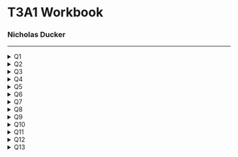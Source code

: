# T3A1 Workbook
### Nicholas Ducker

***


<details>
<summary>Q1</summary>
<br>

  #### Provide an overview and description of a standard source control process for a large project

  Managing a the code of a large scale project is in itself quite a challenging task. Having multiple developers work simultaneously on a code base will inevitably lead to bugs unless each developer explicitly knows what the other developers are doing and how they're doing it. 

  This is where source control steps in. The goal is twofold. Source/version control systems are geared to maintain the integrity of the "Trunk" copy of the project, whilst allowing developers to easily make controlled, reversible, logged changes to the trunk through a variety of different ways.

  For this question, I will describe the Gitflow workflow, which uses Git as its source control system and the Gitflow "wrapper" around the regular Git CLI.
  
  The Gitflow workflow is a great fit for a large project with many developers, as it adds another layer of structure around the "Feature Branching" workflow. In a common feature branching workflow, developers will generally "branch" a copy of the trunk repo onto their machine and work on a new feature. When the new feature is implemented and tested on this branch, the developer then merges is back into the trunk and resolves any conflicts.


  Gitflow breaks these branches up into 5 different types:

  *  Trunk: The stable, released version of the software. There is only one Trunk. Only Hotfix and Develop branches can be branched off this.
  *  Develop: A copy of the Trunk branch. This branch is used to create and integrate Feature branches.
  *  Hotfix: This is the only kind of branch that can be branched off the master more than once. It serves to fix bugs in the current release of the Trunk branch. Any changes here are also pushed into the develop branch.
  *  Feature: The feature branch is branched directly off the Develop branch and is used to add new features to the Develop branch.
  *  Release: The release branch is branched off the Develop branch. Any bug fixes needed are done on this branch before its pushed to the Trunk for release. Any changes here are also merged into the Develop branch.

To further explain this workflow, I've included an diagram below.

![Gitflow workflow diagram](imgs/20180412-git-flow.png)

In the above diagram, we have a stable v1.0 release of the Trunk (or Master) branch. 

A develop branch is created as a direct copy of the current release of the Trunk branch.

Just below the Trunk a Hotfix branch has been created to fix a bug in the existing production software. When this is completed, it is merged back into the Trunk and the production software is re-released and updated at v1.1. This Hotfix is also merged into the Develop branch and should also be merged into any existing feature branches (this is not illustrated on the diagram). Hotfix branches that are completed are deleted.

A Feature branch has also been created off of the Develop branch and is being worked on. When this is complete and has been tested, it is integrated back into the Develop branch. At this stage, the Develop branch is ready for a release, so a Release branch is created. Feature branches that have been completed are deleted.

The Release branch is independently tested for bugs. Any bug fixes on this branch are merged with the Develop and Feature branches. Once the Release is ready, it is merged into the Trunk branch as the next release, in this case v1.2. It is also finally merged back into the Develop branch and deleted. 

Using this approach to software development. A large project can have multiple teams working independently on many parts of the code base with less risk of conflicts emerging or the code base becoming unstable. 

  <details>
  <summary>Resources</summary>
  <br>

    * https://www.atlassian.com/git/tutorials/comparing-workflows
    * https://www.atlassian.com/git/tutorials/comparing-workflows/gitflow-workflow
    * https://www.youtube.com/watch?reload=9&v=1SXpE08hvGs
    * https://www.campingcoder.com/2018/04/how-to-use-git-flow/
    
  </details>
   
</details>



<details>
<summary>Q2</summary>
<br>

  #### What are the most important aspects of quality software?

  Reliability: Software should reliably give consistently correct output under any condition. Errors that occur in the software have been planned for and are handled. Users should not wonder whether the program is functioning correctly.

  Maintainability: Software should be created and updated in a way that it is easy to maintain. The code base should be written in such a way that it is relatively easy to add new features or tweak existing ones. The maintenance and modification of the program should be thought of in advance and no two elements should be so tightly tied together than one exclusively relies on the other. Points for future new features should be considered from the outset. 

  Usability: The core functionality of the software should be obvious and easy to use. Common use cases should be catered for and made intuitive for users. The software shouldn't need a lot of configuration or intricate setup from the user. Navigation should be obvious and simple. A common design theme should be used throughout the software. 

  Testability: The core functionality of the software should be testable and the results verifiable. The production software will have its own automated testing suite. The tests for the software should be simple, easy to understand and specific. All business use cases should be tested for thoroughly before release. 

  Portability: The software should be flexible in its operating environment. It shouldn't be dependant on a specific operating system or the environment in which it is deployed. The software should be useful across other projects. It shouldn't require lengthy installation processes.

  Efficiency: The software should use the least amount of resources possible to give the desired outputs. This includes CPU usage, the actual power drawn to run the software, external calls to API's and internal calls to a database. It should also be memory efficient and use as little space as possible.

  Security: The software should handle and maintain the integrity of sensitive data in a way that takes into account the sensitivity of that data. The software should manage degrees of accessibility to this information. The software should be able to trace accountability of data access and submission. The software should also track events in relating to security.

  <details>
  <summary>Resources</summary>
  <br>

    *  https://www.silasreinagel.com/blog/2016/11/15/the-seven-aspects-of-software-quality/
    *  http://www.chappellassoc.com/writing/white_papers/The_Three_Aspects_of_Software_Quality_v1.0-Chappell.pdf
    *  https://www.softwaretestinghelp.com/what-are-the-quality-attributes/
    *  https://iso25000.com/index.php/en/iso-25000-standards/iso-25010?limit=3&limitstart=0
    
  </details>
   
</details>



<details>
<summary>Q3</summary>
<br>

  #### Outline a standard high level structure for a MERN stack application and explain the components

  The MERN stack is a term used to describe four different Javascript frameworks. These frameworks in order are Mongo, Express, React and Node. Developers can pull these four frameworks together to look after different "layers" of a web application, giving each layer a fully fledged framework to work off of. This gives developers quite a substantial level of flexibility in how they choose to design their application, and how much data and logic is handled by each technology, and therefore, each layer. 

  ![Mern stack diagram](imgs/mern.png)

  Mongo: MongoDB is a NoSQL database that stores what Mongo call "Documents", which have a similar format to JSON files. The power of Mongo lies in that it gives developers a lot of flexibility in how they choose to store data akin to what they would find in a JSON file. Mongo interacts with the Express backend framework and acts as the database for the entire application. Express can make calls to MongoDB in order to extract and store needed data.

  Express: Express is a web server framework that is based in Node, which is also another backend framework. It is essentially a framework within a framework. Express allows developers to create flexible, un-opinionated web servers that can flexibly interact with many different technologies. Express is essentially plumbed to provide React with the correct data through routing and calls the the MongoDB database. 

  React: React is a front end framework that allows easy "rendering" of HTML based on a framework handled "state". The implementation of this technology makes it easy to create and maintain a "state", that can be passed from Express via its routing and calls to MongoDB. React also allows for easy creation of dynamic webpages, cutting down the amount of calls that need to be made to the Express server. 

  Node: Node is a server side, lightweight JS environment that allows code to be executed outside of the browser. Express is built and executed within Node, so essentially a web server that is running Node.js is also then running Express through Node. 

  <details>
  <summary>Resources</summary>
  <br>

  * https://www.mongodb.com/mern-stack

    
    
  </details>
   
</details>



<details>
<summary>Q4</summary>
<br>

  #### A team is about to engage in a project, developing a website for a small business. What knowledge and skills would they need in order to develop the project?

  Agile: Using the Agile approach to developing a project, a team can quickly and effectively tackle each stage in of the project in planning phases and sprints, rather than using older, waterfall style methodologies. This allows the team to also effectively communicate throughout the project.

  Planning: A good understanding of a planning approach to use at the start of the project, as well as during the project is integral to developing a project. Using some kind of structure to conceptualise then plan the broad strokes of the project, such as user stories, can help get the idea started. Translating this into an actionable Trello board can help keep the team on task and up to date with the progress of the project as a whole. This also keeps the workload "manageable" as it splits the work into more managable chunks. 

  Communication: Creating a framework around communication between developers and/or teams of developers is integral. This is somewhat addressed by using a methodology like agile to develop. However, conceptually agreeing with that approach to communication is important. Teams should be able to look at communication as a part of their development process and make critical decisions about their approach. 

  Front end: Skills in developing an intuitive and lightweight front end is intrinsic to creating an effective business website. This requires skills in UI and UX design and being able to bring these two visions together to create an excellent front end. The front end should also interact with the back end in an efficient way, passing data only when needed and eager loading what is likely to be used.

  Back end: Developing a effective and relatively lightweight back end is beneficial to all applications. Being intentional around the usage of Express, as it is such an un-opinionated framework. While the flexibility here is a blessing, it is also a curse. Teams can design a functional back end early on in the project, but without proper planning can find themselves consistently finding "workarounds" for new features (or even planned features). Being able to have a long term vision and putting in the foundations for this vision from the outset should be a focus.

  Testing: Thinking about testing from the beginning of the project will allow the team to create a more fleshed out road map for development of the project. Not only that, but they can also test each feature as they go, allowing refinement and tweaking of parts of the project according to shifting needs and vision, without compromising the entire project. Skills in Test Driven Development help create a more robust, functional application from the outset, rather than trying to catch all the bugs towards the end of the project. 

  Deployment: Deployment vision is important to a development of an application. This includes thinking about how much use the application will get, how data intensive it is, what the budget is and designing to this. It also includes thinking about how the application can be scaled, in both directions, in the future. Is the application elastic enough that it can be added to or taken from easily, or does this require a full redesign?

  <details>
  <summary>Resources</summary>
  <br>

    
    
  </details>
   
</details>



<details>
<summary>Q5</summary>
<br>

  #### With reference to one of your own projects, discuss what knowledge or skills were required to complete your project, and to overcome challenges

  Caculocation was a project done for one of the Coder Academy hack-a-thon challenges. It was completed with the help of one other colleague. We only had a three day period in order to take this project from planning to completion, which changed the way we approached the project.

  Planning: As we were operating on such a restricted timeline, we used our knowledge of Trello and splitting projects up into managable chunks from the outset. This looked like drafting our ideas on paper and then essentially breaking them up on Trello as best we could. As the project progressed, we would essentially check in with each other and Trello in order to get a good mental idea of what we needed to be doing each part of each day. 

  Workload management: We used a mixture of Trello and communication to decide the workloads we were both going to take on. For Caculocation, we needed to plumb in a front end mapping API that would interact with the data that Express would pull from Mongo. While this ultimate took less lines of code than the express server itself, we decided that one person would do the "known" coding of creating an Express back end, while the other would try to work out how the mapping API worked and how to the format of the data should look like coming from the back end. This was done in accessory to creating an intuitive, light weight front end.

  API considerations: As a team we had to decide which API we were going to use for mapping, which meant sifting through and somewhat testing API's we thought would work well with our application. Being able to decipher API's and figure out relatively quickly whether we thought they would be good for our purposes was something that drew on all of the skills we had learnt up to that point. I found it actually quite engaging to try and decipher an API in a short amount of time! Taking this to the next level and synthesizing the docs data into a working API on our application was the next level to this process and was equally engaging. 

  UX design: Having a good handle on how the application flowed and its ease of use was also another part of the project that required some forethought and planning. We actually got a bit caught out by this at the end somewhat, as the focus early in the project was simply to make it functional, an MVP. However, I tried to put some though into the UX flow while I was designing the front end from the outset. As the project matured and we got into the final stages, we focused in on the UX to try and deliver a simple, yet polished, application. 

  <details>
  <summary>Resources</summary>
  <br>

    
    
  </details>
   
</details>



<details>
<summary>Q6</summary>
<br>

  #### With reference to one of your own projects, evaluate how effective your knowledge and skills were for this project, and suggest changes or improvements for future projects of a similar nature

  This is written in regards to Caculocation, which is described in the previous question also. 

  More time for UX/UI: Being more intentional about the UI/UX we were going for would have given us a better idea of time we needed to spend on the project, as well as what kind of application we were aiming for. I think we focused in on the MVP features a little too much and forgot to also think about the MVP UI/UX. For a web based application, I think the UI/UX for the core features should be a part of the MVP, as no one will want to interact with even the most functional and effective application if UI and UX has not been taken into consideration. 

  Better planning around time frames: I think this comes with experience, but being able to predict time frames for certain steps/stages of the project is something to work on. With a better sense of what kind of work is needed for certain stage, you're able to know what you'll be able to achieve in a certain time frame. It also gives more structure around communication and checking in at certain times. With this project, I think we aimed somewhat low, as there were some unknowns in the picture, but certainly learnt a lot around this. 

  Research before planning phase: This ties into the above point. Doing research with API's, experimenting with building Express Servers from scratch and thinking about MongoDB schemas before the actual project, or as part of the research before the planning of the project can save time and energy. Essentially this time and energy is being put in anyway, just earlier, but it allows us to get a better understanding of a technology/API from a zoomed out perspective, before we hone in and decide this is what we're going to use in this particular way.

  More thought around how to couple a back and front end: A roadblock to this project was not understanding exactly how the mapping API functioned when we started the project, which ties back to the above point also. Looking back, I now know that most mapping API's require a lat/long in order to map a point and can return lat/longs from the actual map. Even this small bit of knowledge would have changed the way I initially approached planning how to connect back and front end. Being quite intentional about this in the future allows early planning and implementation around the predicted model. It also would allow for easier testing from the outset. In fact, testing probably would force this process a bit more, as you would have to think about what is moving between the front and the back end before writing any code whatsoever. 

  <details>
  <summary>Resources</summary>
  <br>

    
    
  </details>
   
</details>



<details>
<summary>Q7</summary>
<br>

  #### Explain control flow, using an example from the JavaScript programming language

  Control flow is the order in which a language will run statements in a file of code. Generally speaking, a computer will run code, line by line, executing each command/statement as it comes along it. Control flow allows programmers to influence what is executed depending on conditional statements. This conceptually can be boiled down to if x, then do y. Javascript gives programmers a few different options in control flow.

  ```
  // The if statement is one of the most basic control flow expressions available
  // if the conditional evaluates to true, the code inside the block will run. 
  // Optionally, an else if statement can be used to check another conditional. 
  // Lastly, an else statement can be added that will run if all conditionals resolve to false.

  if (conditional == true) {
    functionOne()
  } else if (otherConditional == true) {
    functionTwo()
  } else {
    functionThree()
  }

  // A switch statement can check a conditional against many "cases". If the conditional evaluates true to a case, then that block of code is run.
  // As this switch statement is not returning anything and is working on side effects, we must use a break statement to exit the switch once a case is matched.

  switch(number) {
    case 1:
      console.log('numero uno');
      break;
    case 2:
      console.log('one more than one');
      break;
  }

  // While loops will continue to run while the conditional passed to them is evaluated as true. It will run the code block, check the conditional and then run until the conditional returns false.

  let running = true
  let number = 0

  while(running) {
    number++
    running = (number === 5) ? false : true
  }
  ```

  There are several other loop options in JS, including do while, for, for of, for await of and for in, which all work off the same basic principle of checking some conditional that will break the loop.

  <details>
  <summary>Resources</summary>
  <br>
  *  https://developer.mozilla.org/en-US/docs/Glossary/Control_flow
  *  https://exploringjs.com/impatient-js/ch_control-flow.html
    
    
  </details>
   
</details>



<details>
<summary>Q8</summary>
<br>

  #### Explain type coercion, using examples from the JavaScript programming language

  Type coercion is the implicit conversion of a value from one data type to another. For example, changing the string '1' to the integer 1 would be an example of Type coercion or type conversion. What separates conversion from coercion is that when we type convert, we are explicit in what kind of data type we want the compiler to read. Type coercion leaves this decision up to the compiler depending on the input.

  ```
  // two examples of type coercion

  // Here, the compiler coerces the second variable, val2, into a string when added to val1
  const val1 = "3"
  const val2 = 4
  const result = val1 + val2

  console.log(result) // '34'

  //If we use the minus operator, then the compiler will try to coerce the string into an integer
  const val1 = "3"
  const val2 = 4
  const result = val1 + val2

  console.log(result) // -1
  ``` 

  // Type conversion is when we are explicit in how we want the compiler to convert a value.
  // In this example, we tell the computer we wish val1 to be coverted to a number before addition

  const val1 = "3"
  const val2 = 4
  const result = Number(val1) + val2

  console.log(result) // 7

  <details>
  <summary>Resources</summary>
  <br>
  https://developer.mozilla.org/en-US/docs/Glossary/Type_coercion
    
    
  </details>
   
</details>



<details>
<summary>Q9</summary>
<br>

  #### Explain data types, using examples from the JavaScript programming language

  Data types are, simply put, the different types of data a programming language can manipulate. Many of these types are common across most languages, but the way an language interacts with a data type can differ. JS recognizes six different data types:

  *  undefined
  *  Boolean
  *  Number
  *  String
  *  BigInt
  *  Symbol

```
  // Undefined is the data type of a variable that has not had anything assigned to it yet. JS first creates its variables, then assigns them a value if one has been provided. Until this is done, a variable will return undefined

  let var1
  console.log(var1) // => undefined

  // A Boolean is a simple true, or false, that will be evaluated as such by the compiler.

  let num = 4
  let isItFive = (num === 5)
  console.log(typeof isItFive) // => boolean

  // A number is any number that falls within -(2 ** 53 − 1) and 2 ** 53 − 1. This is inclusive of floats also, which can be differentiated in other programming languages. Numbers larger or smaller than these maximums are unsafe. BigInts should be used instead outside of these ranges. A BigInt can be defined by using an n at the end of a number

  let smallNum = 10
  let bigNum = 10n

  console.log(typeof smallNum) // => number
  console.log(typeof bigNum) // => bigint

  // A string is essentially a collection of elements that take up space in somewhat of an array. Each character has its own positions, starting from index 0. 

  let greeting = "Hello there"

  console.log(typeof greeting) // => string
  console.log(greeting[1]) // => 'e'

```

  <details>
  <summary>Resources</summary>
  <br>
  https://developer.mozilla.org/en-US/docs/Web/JavaScript/Data_structures
    
    
  </details>
   
</details>



<details>
<summary>Q10</summary>
<br>

  #### Explain how arrays can be manipulated in JavaScript, using examples from the JavaScript programming language

  Arrays allow programmers to store a group of different data types into one single variable that can be operated on and manipulated. Generally there is some reason or commonality to the data that is stored. Programmers can add and remove items to the array, as well as iterate over that array in different ways, or pull single elements from the array. Below are some common manipulations of an array

  ```
    // Here we define an array of 4 elements, each element being a number from 1 to 4
    let array = [1,2,3,4]

    // We can call back a specific element in the array by asking for its index
    console.log(array[1]) // => 2

    // We can add an item to the end or start of an array by using push or unshift respectively
    array.push('five')
    array.unshift('zero')

    console.log(array) // => ['zero', 1, 2, 3, 4,'five']

    // We can also remove the first element from the start or the end using shift and pop respectively
    array.shift()
    array.pop()

    console.log(array) // => [1,2,3,4]

    // We can loop through the elements in an array and execute a code block for each element using for each

    let elementCount = 0
    array.forEach((element) => {
      elementCount += element
    })

    console.log(elementCount) // => 10

    // We can use map to return an array of elements that have had some work done to each element

    let newArray = array.map((element) => {
      return element * 2
    })

    console.log(newArray) // => [2, 4, 6, 8]

    // We can use filter to return a list of elements that evaluate true according to a provided conditional

    let selection = array.filter((element) => {
      return element >= 3
    })

    console.log(selection) // => [3, 4]

    // We can remove items from an array using splice
    let removed = array.splice(1,2) // Here we remove two numbers from the array, starting from index 1. The removed elements are returned

    console.log(removed) // => [2,3]
    console.log(array) // => [1,4]
  ```

  <details>
  <summary>Resources</summary>
  <br>
  https://developer.mozilla.org/en-US/docs/Web/JavaScript/Reference/Global_Objects/Array
    
    
  </details>
   
</details>



<details>
<summary>Q11</summary>
<br>

  #### Explain how objects can be manipulated in JavaScript, using examples from the JavaScript programming language

  <details>
  <summary>Resources</summary>
  <br>
  https://developer.mozilla.org/en-US/docs/Web/JavaScript/Reference/Global_Objects/Object
    
    
  </details>
   
</details>



<details>
<summary>Q12</summary>
<br>

  #### Explain how JSON can be manipulated in JavaScript, using examples from the JavaScript programming language

  <details>
  <summary>Resources</summary>
  <br>
  https://developer.mozilla.org/en-US/docs/Web/JavaScript/Reference/Global_Objects/JSON
    
    
  </details>
   
</details>



<details>
<summary>Q13</summary>
<br>

  #### For the code snippet provided below, write comments for each line of code to explain its functionality. In your comments you must demonstrates your ability to recognise and identify functions, ranges and classes

  ```
  class Car {
    constructor(brand) {
        this.carname = brand;
      }
      present() {
        return 'I have a ' + this.carname;
      }
    }

    class Model extends Car {
      constructor(brand, mod) {
        super(brand);
      this.model = mod;
    }
      show() {
        return this.present() + ', it was made in ' + this.model;
      }
    }

    let makes = ["Ford", "Holden", "Toyota"]
    let models = Array.from(new Array(40), (x,i) => i + 1980)

    function randomIntFromInterval(min,max) { // min and max included
      return Math.floor(Math.random()*(max-min+1)+min);
    }

    for (model of models) {

    make = makes[randomIntFromInterval(0,makes.length-1)]
    model = models[randomIntFromInterval(0,makes.length-1)]
       
    mycar = new Model(make, model);
    console.log(mycar.show())
  }



  ```

  <details>
  <summary>Resources</summary>
  <br>

    
    
  </details>
   
</details>
